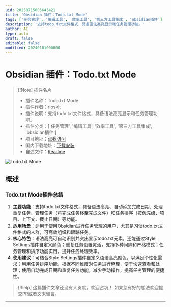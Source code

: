 ```yaml
---
uid: 20250715005643421
title: 'Obsidian 插件：Todo.txt Mode'
tags: ['任务管理', '编辑工具', '效率工具', '第三方工具集成', 'obsidian插件']
description: '支持todo.txt文件格式，具备语法高亮显示和任务管理功能。'
author: AI
type: auto
draft: false
editable: false
modified: 20240101000000
---
```


# Obsidian 插件：Todo.txt Mode

> [!Note] 插件名片
> - 插件名称：Todo.txt Mode
> - 插件作者：rioskit
> - 插件说明：支持todo.txt文件格式，具备语法高亮显示和任务管理功能。
> - 插件分类：['任务管理', '编辑工具', '效率工具', '第三方工具集成', 'obsidian插件']
> - 项目地址：[点我访问](https://github.com/rioskit/obsidian-todo-txt-mode)
> - 国内下载地址：[下载安装](https://pkmer.cn/products/plugin/pluginMarket/?todo-txt-mode)
> - 自述文件：[Readme](https://ghproxy.net/https://raw.githubusercontent.com/rioskit/obsidian-todo-txt-mode/master/README.md)

![Todo.txt Mode](https://cdn.pkmer.cn/covers/todo-txt-mode_external_0.png!pkmer)

## 概述

### Todo.txt Mode插件总结
1. **主要功能**：支持todo.txt文件格式，具备语法高亮、自动添加完成日期、处理重复任务、管理任务（将完成任务移至完成文件）和任务排序（按优先级、项目、上下文、截止日期）等功能。
2. **适用场景**：适用于使用Obsidian进行任务管理的用户，尤其是习惯todo.txt文件格式的人群，可高效组织和跟踪任务。
3. **核心特色**：语法高亮可自动识别并突出显示todo.txt元素，还能通过Style Settings插件自定义颜色；重复任务设置灵活，支持多种间隔和严格模式；任务管理和排序功能实用，提升任务处理效率。
4. **使用建议**：可结合Style Settings插件自定义语法高亮颜色，以满足个性化需求；利用任务排序功能，根据不同维度对任务进行整理，便于快速查看和处理；使用自动完成日期和重复任务功能，减少手动操作，提高任务管理的便捷性。


> [!help] 
> 这篇插件文章还没有人贡献，欢迎占坑！
> 如果您有好的想法欢迎提交PR或者文末留言。
> 

---


